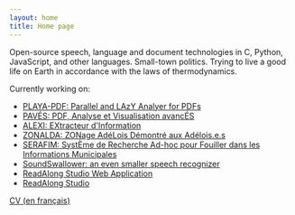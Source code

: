 ```yaml
---
layout: home
title: Home page
---
```


Open-source speech, language and document technologies in C, Python,
JavaScript, and other languages.  Small-town politics.  Trying to live
a good life on Earth in accordance with the laws of thermodynamics.

Currently working on:

- [PLAYA-PDF: Parallel and LAzY Analyer for PDFs](https://github.com/dhdaines/playa)
- [PAVÉS: PDF, Analyse et Visualisation avancÉS](https://github.com/dhdaines/paves)
- [ALEXI: EXtracteur d'Information](https://github.com/dhdaines/alexi)
- [ZONALDA: ZONage AdéLois Démontré aux Adélois.e.s](https://github.com/dhdaines/zonalda)
- [SERAFIM: SystÈme de Recherche Ad-hoc pour Fouiller dans les Informations Municipales](https://github.com/dhdaines/serafim)
- [SoundSwallower: an even smaller speech recognizer](https://github.com/ReadAlongs/SoundSwallower)
- [ReadAlong Studio Web Application](https://github.com/ReadAlongs/Web-Component)
- [ReadAlong Studio](https://github.com/ReadAlongs/Studio)

[CV (en français)](https://docs.google.com/document/d/13xnsEagX5vZ51MmQlKzWiAkqLm8K1ai0FsMilcMuYrM)

